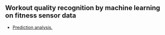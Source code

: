 ## Workout quality recognition by machine learning on fitness sensor data
* [Prediction analysis.][1]


[1]: https://github.com/alexindata/workoutQualityRecognition/blob/master/workoutQualRecognitionML.md "Prediction analysis."

